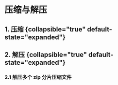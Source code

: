 # 压缩与解压

<show-structure depth="2"/>


## 1. 压缩 {collapsible="true" default-state="expanded"}


## 2. 解压 {collapsible="true" default-state="expanded"}

### 2.1 解压多个 zip 分片压缩文件


